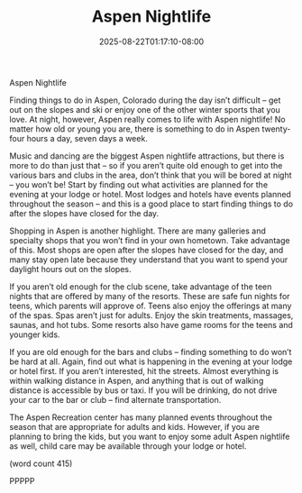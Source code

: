﻿---
title: "Aspen Nightlife"
date: 2025-08-22T01:17:10-08:00
description: "aspen nightlife Tips for Web Success"
featured_image: "/images/aspen nightlife.jpg"
tags: ["aspen nightlife"]
---

Aspen Nightlife

Finding things to do in Aspen, Colorado during the 
day isn’t difficult – get out on the slopes and ski or 
enjoy one of the other winter sports that you love. 
At night, however, Aspen really comes to life with 
Aspen nightlife! No matter how old or young you are, 
there is something to do in Aspen twenty-four hours 
a day, seven days a week.

Music and dancing are the biggest Aspen nightlife 
attractions, but there is more to do than just that – 
so if you aren’t quite old enough to get into the 
various bars and clubs in the area, don’t think that 
you will be bored at night – you won’t be! Start by 
finding out what activities are planned for the 
evening at your lodge or hotel. Most lodges and 
hotels have events planned throughout the season 
– and this is a good place to start finding things to 
do after the slopes have closed for the day.

Shopping in Aspen is another highlight. There are 
many galleries and specialty shops that you won’t 
find in your own hometown. Take advantage of this. 
Most shops are open after the slopes have closed 
for the day, and many stay open late because they 
understand that you want to spend your daylight 
hours out on the slopes.

If you aren’t old enough for the club scene, take 
advantage of the teen nights that are offered by many 
of the resorts. These are safe fun nights for teens, 
which parents will approve of.  Teens also enjoy the 
offerings at many of the spas. Spas aren’t just for 
adults. Enjoy the skin treatments, massages, 
saunas, and hot tubs. Some resorts also have game 
rooms for the teens and younger kids.

If you are old enough for the bars and clubs – finding 
something to do won’t be hard at all. Again, find out 
what is happening in the evening at your lodge or 
hotel first. If you aren’t interested, hit the streets. 
Almost everything is within walking distance in Aspen, 
and anything that is out of walking distance is 
accessible by bus or taxi. If you will be drinking, 
do not drive your car to the bar or club – find 
alternate transportation.

The Aspen Recreation center has many planned 
events throughout the season that are appropriate for 
adults and kids. However, if you are planning to bring 
the kids, but you want to enjoy some adult Aspen 
nightlife as well, child care may be available through 
your lodge or hotel. 

(word count 415)

PPPPP






